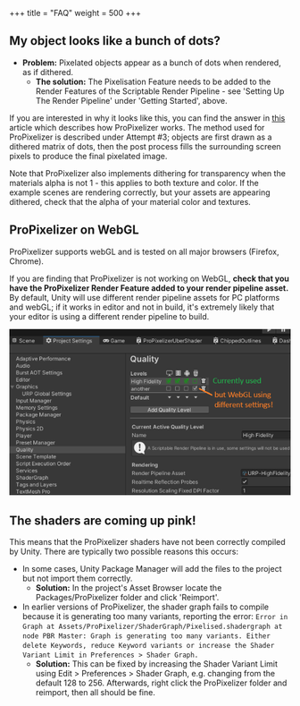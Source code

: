 +++
title = "FAQ"
weight = 500
+++

## My object looks like a bunch of dots?

- **Problem:** Pixelated objects appear as a bunch of dots when rendered, as if dithered.
    - **The solution:** The Pixelisation Feature needs to be added to the Render Features of the Scriptable Render Pipeline - see 'Setting Up The Render Pipeline' under 'Getting Started', above.

If you are interested in why it looks like this, you can find the answer in [this](https://medium.com/@elliotbentine/pixelizing-3d-objects-b55ec33328f1) article which describes how ProPixelizer works. The method used for ProPixelizer is described under Attempt #3; objects are first drawn as a dithered matrix of dots, then the post process fills the surrounding screen pixels to produce the final pixelated image.

Note that ProPixelizer also implements dithering for transparency when the materials alpha is not 1 - this applies to both texture and color. If the example scenes are rendering correctly, but your assets are appearing dithered, check that the alpha of your material color and textures.

## ProPixelizer on WebGL

ProPixelizer supports webGL and is tested on all major browsers (Firefox, Chrome).

If you are finding that ProPixelizer is not working on WebGL, **check that you have the ProPixelizer Render Feature added to your render pipeline asset.** By default, Unity will use different render pipeline assets for PC platforms and webGL; if it works in editor and not in build, it's extremely likely that your editor is using a different render pipeline to build.

![webGL render pipeline settings](webgl_rpa.png)

## The shaders are coming up pink!

This means that the ProPixelizer shaders have not been correctly compiled by Unity. There are typically two possible reasons this occurs:

- In some cases, Unity Package Manager will add the files to the project but not import them correctly.
    - **Solution:** In the project's Asset Browser locate the Packages/ProPixelizer folder and click 'Reimport'.
- In earlier versions of ProPixelizer, the shader graph fails to compile because it is generating too many variants, reporting the error: `Error in Graph at Assets/ProPixelizer/ShaderGraph/Pixelised.shadergraph at node PBR Master: Graph is generating too many variants. Either delete Keywords, reduce Keyword variants or increase the Shader Variant Limit in Preferences > Shader Graph.`
    - **Solution:** This can be fixed by increasing the Shader Variant Limit using Edit > Preferences > Shader Graph, e.g. changing from the default 128 to 256. Afterwards, right click the ProPixelizer folder and reimport, then all should be fine.

